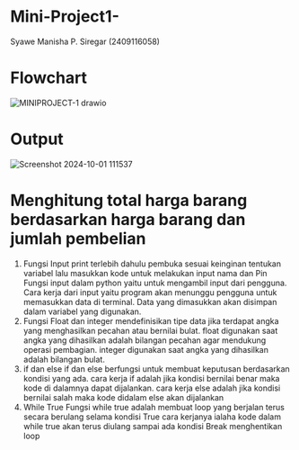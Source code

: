 # Mini-Project1-
Syawe Manisha P. Siregar (2409116058)
# Flowchart
![MINIPROJECT-1 drawio](https://github.com/user-attachments/assets/922db890-4fcb-4ff4-94f2-b50495a91269)
# Output
![Screenshot 2024-10-01 111537](https://github.com/user-attachments/assets/b6ba0449-bda6-4f49-a5ea-80abcd4169c7)

# Menghitung total harga barang berdasarkan harga barang dan jumlah pembelian
1. Fungsi Input
print terlebih dahulu pembuka sesuai keinginan
tentukan variabel lalu masukkan kode untuk melakukan input nama dan Pin
Fungsi input dalam python yaitu untuk mengambil input dari pengguna. Cara kerja dari input yaitu program akan menunggu pengguna untuk memasukkan data di terminal. Data yang dimasukkan akan disimpan dalam variabel yang digunakan.
2. Fungsi Float dan integer
mendefinisikan tipe data jika terdapat angka yang menghasilkan pecahan atau bernilai bulat.
float digunakan saat angka yang dihasilkan adalah bilangan pecahan agar mendukung operasi pembagian.
integer digunakan saat angka yang dihasilkan adalah bilangan bulat.
3. if dan else
if dan else berfungsi untuk membuat keputusan berdasarkan kondisi yang ada.
cara kerja if adalah jika kondisi bernilai benar maka kode di dalamnya dapat dijalankan.
cara kerja else adalah jika kondisi bernilai salah maka kode didalam else akan dijalankan
4. While True
Fungsi while true adalah membuat loop yang berjalan terus secara berulang selama kondisi True
cara kerjanya ialaha kode dalam while true akan terus diulang sampai ada kondisi Break menghentikan loop




